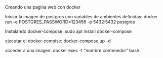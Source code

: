 Creando una pagina web con docker

Iniciar la imagen de postgres con variables de ambientes definidas:
docker run -e POSTGRES_PASSWORD=123456 -p 5432:5432 postgres

Instalando docker-compose:
sudo apt install docker-compose

ejecutar el docker-compise: 
docker-compose up -d

acceder a una imagen:
docker exec -t "nombre contenedor" bash
